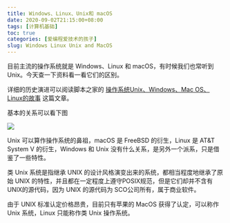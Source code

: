```yaml
---
title: Windows、Linux、Unix和 macOS
date: 2020-09-02T21:15:00+08:00
tags: [计算机基础]
toc: true
categories: [爱编程爱技术的孩子]
slug: Windows Linux Unix and MacOS 
---
```


目前主流的操作系统就是 Windows、Linux 和 macOS，有时候我们也常听到 Unix。今天查一下资料看一看它们的区别。

<!--more-->

详细的历史演进可以阅读脚本之家的 [操作系统Unix、Windows、Mac OS、Linux的故事](https://www.jb51.net/os/other/159236.html) 这篇文章。

基本的关系可以看下图

![](https://exp-picture.cdn.bcebos.com/bff8683e21c2bbd631767b5c116186254093ae3e.jpg?x-bce-process=image%2Fresize%2Cm_lfit%2Cw_500%2Climit_1)

Unix 可以算作操作系统的鼻祖，macOS 是 FreeBSD 的衍生，Linux 是 AT&T System V 的衍生，Windows 和 Unix 没有什么关系，是另外一个派系，只是借鉴了一些特性。

类 Unix 系统是指继承 UNIX 的设计风格演变出来的系统，都相当程度地继承了原始 UNIX 的特性，并且都在一定程度上遵守POSIX规范，但是它们却并不含有UNIX的源代码，因为 UNIX 的源代码为 SCO公司所有，属于商业软件。

由于 UNIX 标准认定价格昂贵，目前只有苹果的 MacOS 获得了认定，可以称作 Unix 系统，Linux 只能称作类 Unix 操作系统。